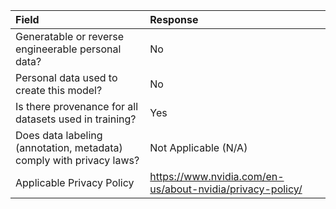 Field                                                                                                                              |  Response
:----------------------------------------------------------------------------------------------------------------------------------|:-----------------------------------------------
Generatable or reverse engineerable personal data?                                                     |  No
Personal data used to create this model?                                                                                       |  No   
Is there provenance for all datasets used in training?                                                                                |  Yes
Does data labeling (annotation, metadata) comply with privacy laws?                                                                |  Not Applicable (N/A)
Applicable Privacy Policy        | https://www.nvidia.com/en-us/about-nvidia/privacy-policy/
